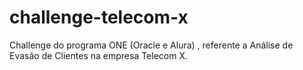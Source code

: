 # challenge-telecom-x
Challenge do programa ONE (Oracle e Alura) ,  referente a Análise de Evasão de Clientes na empresa Telecom X.
